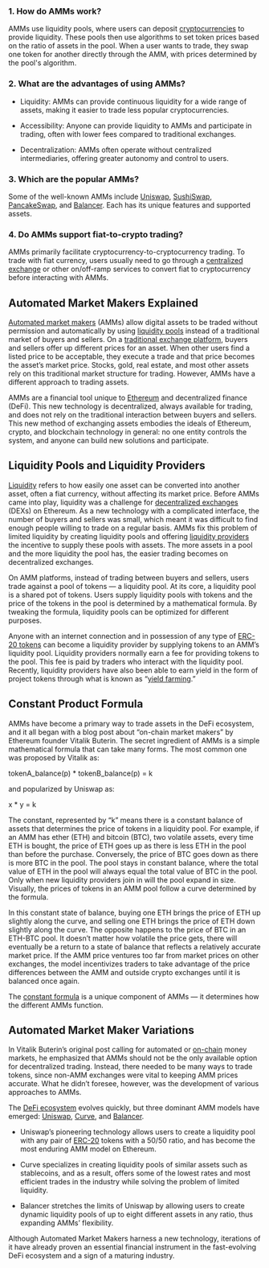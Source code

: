### 1. How do AMMs work?

AMMs use liquidity pools, where users can deposit [cryptocurrencies](https://www.gemini.com/cryptopedia/what-are-cryptocurrency-pairs) to provide liquidity. These pools then use algorithms to set token prices based on the ratio of assets in the pool. When a user wants to trade, they swap one token for another directly through the AMM, with prices determined by the pool's algorithm.

### 2. What are the advantages of using AMMs?

-   Liquidity: AMMs can provide continuous liquidity for a wide range of assets, making it easier to trade less popular cryptocurrencies.
    
-   Accessibility: Anyone can provide liquidity to AMMs and participate in trading, often with lower fees compared to traditional exchanges.
    
-   Decentralization: AMMs often operate without centralized intermediaries, offering greater autonomy and control to users.
    

### 3. Which are the popular AMMs?

Some of the well-known AMMs include [Uniswap](https://www.gemini.com/cryptopedia/uniswap-decentralized-exchange-crypto-defi), [SushiSwap](https://www.gemini.com/cryptopedia/sushiswap-sushi-coin-sushibar-chef-nomi), [PancakeSwap](https://www.gemini.com/cryptopedia/pancakeswap-exchange-cake-crypto-pancake-swap), and [Balancer](https://www.gemini.com/cryptopedia/balancer-crypto-automated-pools). Each has its unique features and supported assets.

### 4. Do AMMs support fiat-to-crypto trading?

AMMs primarily facilitate cryptocurrency-to-cryptocurrency trading. To trade with fiat currency, users usually need to go through a [centralized exchange](https://www.gemini.com/exchange) or other on/off-ramp services to convert fiat to cryptocurrency before interacting with AMMs.


## Automated Market Makers Explained

[Automated market makers](https://www.gemini.com/cryptopedia/glossary#automated-market-maker-amm) (AMMs) allow digital assets to be traded without permission and automatically by using [liquidity pools](https://www.gemini.com/cryptopedia/glossary#liquidity-pool) instead of a traditional market of buyers and sellers. On a [traditional exchange platform](https://www.gemini.com/cryptopedia/centralized-exchanges-crypto), buyers and sellers offer up different prices for an asset. When other users find a listed price to be acceptable, they execute a trade and that price becomes the asset’s market price. Stocks, gold, real estate, and most other assets rely on this traditional market structure for trading. However, AMMs have a different approach to trading assets.

AMMs are a financial tool unique to [Ethereum](https://www.gemini.com/cryptopedia/ethereum-blockchain-smart-contracts-dapps) and decentralized finance (DeFi). This new technology is decentralized, always available for trading, and does not rely on the traditional interaction between buyers and sellers. This new method of exchanging assets embodies the ideals of Ethereum, crypto, and blockchain technology in general: no one entity controls the system, and anyone can build new solutions and participate.

## Liquidity Pools and Liquidity Providers

[Liquidity](https://www.gemini.com/cryptopedia/glossary#liquidity) refers to how easily one asset can be converted into another asset, often a fiat currency, without affecting its market price. Before AMMs came into play, liquidity was a challenge for [decentralized exchanges](https://www.gemini.com/cryptopedia/decentralized-exchange-crypto-dex) (DEXs) on Ethereum. As a new technology with a complicated interface, the number of buyers and sellers was small, which meant it was difficult to find enough people willing to trade on a regular basis. AMMs fix this problem of limited liquidity by creating liquidity pools and offering [liquidity providers](https://www.gemini.com/cryptopedia/glossary#liquidity-provider-lp) the incentive to supply these pools with assets. The more assets in a pool and the more liquidity the pool has, the easier trading becomes on decentralized exchanges.

On AMM platforms, instead of trading between buyers and sellers, users trade against a pool of tokens — a liquidity pool. At its core, a liquidity pool is a shared pot of tokens. Users supply liquidity pools with tokens and the price of the tokens in the pool is determined by a mathematical formula. By tweaking the formula, liquidity pools can be optimized for different purposes.

Anyone with an internet connection and in possession of any type of [ERC-20 tokens](https://www.gemini.com/cryptopedia/erc20-token-standard-ethereum) can become a liquidity provider by supplying tokens to an AMM’s liquidity pool. Liquidity providers normally earn a fee for providing tokens to the pool. This fee is paid by traders who interact with the liquidity pool. Recently, liquidity providers have also been able to earn yield in the form of project tokens through what is known as “[yield farming](https://www.gemini.com/cryptopedia/glossary#yield-farming).”


## Constant Product Formula

AMMs have become a primary way to trade assets in the DeFi ecosystem, and it all began with a blog post about “on-chain market makers” by Ethereum founder Vitalik Buterin. The secret ingredient of AMMs is a simple mathematical formula that can take many forms. The most common one was proposed by Vitalik as:

tokenA_balance(p) * tokenB_balance(p) = k

and popularized by Uniswap as:

x * y = k

The constant, represented by “k” means there is a constant balance of assets that determines the price of tokens in a liquidity pool. For example, if an AMM has ether (ETH) and bitcoin (BTC), two volatile assets, every time ETH is bought, the price of ETH goes up as there is less ETH in the pool than before the purchase. Conversely, the price of BTC goes down as there is more BTC in the pool. The pool stays in constant balance, where the total value of ETH in the pool will always equal the total value of BTC in the pool. Only when new liquidity providers join in will the pool expand in size. Visually, the prices of tokens in an AMM pool follow a curve determined by the formula.

In this constant state of balance, buying one ETH brings the price of ETH up slightly along the curve, and selling one ETH brings the price of ETH down slightly along the curve. The opposite happens to the price of BTC in an ETH-BTC pool. It doesn’t matter how volatile the price gets, there will eventually be a return to a state of balance that reflects a relatively accurate market price. If the AMM price ventures too far from market prices on other exchanges, the model incentivizes traders to take advantage of the price differences between the AMM and outside crypto exchanges until it is balanced once again.

The [constant formula](https://www.gemini.com/cryptopedia/glossary#constant-product-formula) is a unique component of AMMs — it determines how the different AMMs function.

## Automated Market Maker Variations

In Vitalik Buterin’s original post calling for automated or [on-chain](https://www.gemini.com/cryptopedia/glossary#on-chain) money markets, he emphasized that AMMs should not be the only available option for decentralized trading. Instead, there needed to be many ways to trade tokens, since non-AMM exchanges were vital to keeping AMM prices accurate. What he didn’t foresee, however, was the development of various approaches to AMMs.

The [DeFi ecosystem](https://www.gemini.com/cryptopedia/what-is-defi-crypto-decentralized-finance-projects) evolves quickly, but three dominant AMM models have emerged: [Uniswap](https://www.gemini.com/cryptopedia/uniswap-decentralized-exchange-crypto-defi), [Curve](https://www.gemini.com/cryptopedia/curve-crypto-automated-market-maker), and [Balancer](https://www.gemini.com/cryptopedia/balancer-crypto-automated-pools).

-   Uniswap’s pioneering technology allows users to create a liquidity pool with any pair of [ERC-20](https://www.gemini.com/cryptopedia/erc20-token-standard-ethereum) tokens with a 50/50 ratio, and has become the most enduring AMM model on Ethereum.
    
-   Curve specializes in creating liquidity pools of similar assets such as stablecoins, and as a result, offers some of the lowest rates and most efficient trades in the industry while solving the problem of limited liquidity.
    
-   Balancer stretches the limits of Uniswap by allowing users to create dynamic liquidity pools of up to eight different assets in any ratio, thus expanding AMMs’ flexibility.
    

Although Automated Market Makers harness a new technology, iterations of it have already proven an essential financial instrument in the fast-evolving DeFi ecosystem and a sign of a maturing industry.